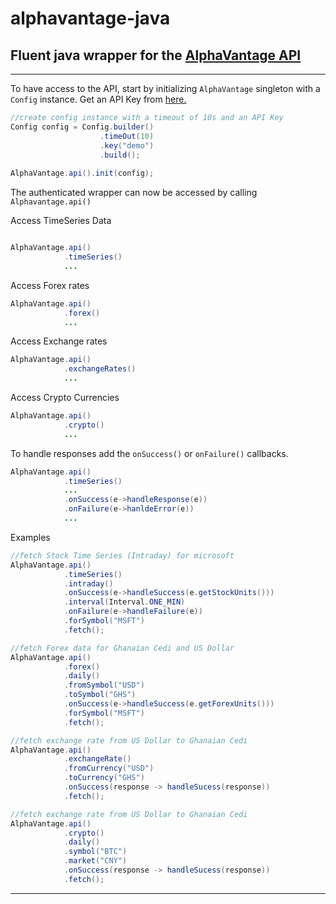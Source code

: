# alphavantage-java
## Fluent java wrapper for the [AlphaVantage API](https://www.alphavantage.co/)
---

To have access to the API, start by initializing  `AlphaVantage` singleton with a `Config` instance. Get an API Key from [here.](https://www.alphavantage.co/support/#api-key)

```java
//create config instance with a timeout of 10s and an API Key
Config config = Config.builder()
                    .timeOut(10)
                    .key("demo")
                    .build();
    
AlphaVantage.api().init(config);
```


The authenticated wrapper can now be accessed by calling `Alphavantage.api()`

Access TimeSeries Data
```java

AlphaVantage.api()
            .timeSeries() 
            ...
```
Access Forex rates
```java
AlphaVantage.api()
            .forex() 
            ...
```
Access Exchange rates 
```java
AlphaVantage.api()
            .exchangeRates() 
            ...
```
Access Crypto Currencies
```java
AlphaVantage.api()
            .crypto()
            ...
```

To handle responses add the `onSuccess()` or `onFailure()` callbacks.  

```java
AlphaVantage.api()
            .timeSeries()
            ...
            .onSuccess(e->handleResponse(e))
            .onFailure(e->hanldeError(e))
            ...
```

Examples
```java
//fetch Stock Time Series (Intraday) for microsoft
AlphaVantage.api()
            .timeSeries()
            .intraday()
            .onSuccess(e->handleSuccess(e.getStockUnits()))
            .interval(Interval.ONE_MIN)
            .onFailure(e->handleFailure(e))
            .forSymbol("MSFT")
            .fetch();

//fetch Forex data for Ghanaian Cedi and US Dollar 
AlphaVantage.api()
            .forex()
            .daily()
            .fromSymbol("USD")
            .toSymbol("GHS")
            .onSuccess(e->handleSuccess(e.getForexUnits()))
            .forSymbol("MSFT")
            .fetch();

//fetch exchange rate from US Dollar to Ghanaian Cedi
AlphaVantage.api()
            .exchangeRate()
            .fromCurrency("USD")
            .toCurrency("GHS")
            .onSuccess(response -> handleSucess(response))
            .fetch();

//fetch exchange rate from US Dollar to Ghanaian Cedi
AlphaVantage.api()
            .crypto()
            .daily()
            .symbol("BTC")
            .market("CNY")
            .onSuccess(response -> handleSucess(response))
            .fetch();

```
---
